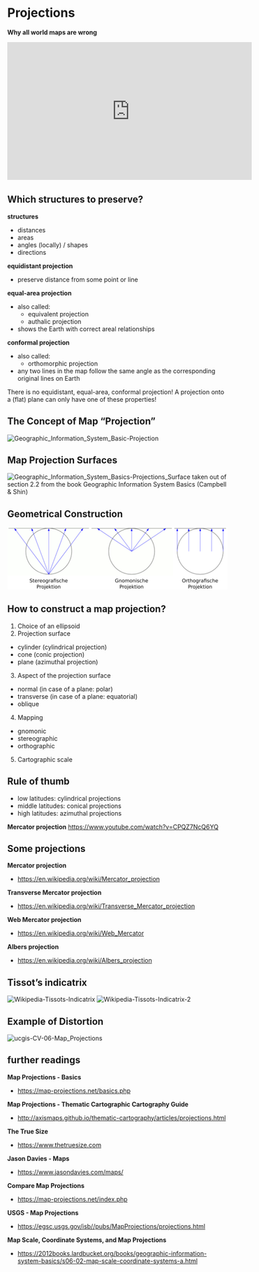 # Projections


**Why all world maps are wrong**

<iframe width="560" height="315" src="https://www.youtube-nocookie.com/embed/kIID5FDi2JQ?rel=0" frameborder="0" allowfullscreen></iframe>


## Which structures to preserve?

**structures**
- distances
- areas
- angles (locally) / shapes
- directions

**equidistant projection**
- preserve distance from some point or line

**equal-area projection**
- also called: 
  - equivalent projection
  - authalic projection
- shows the Earth with correct areal relationships

**conformal projection**
- also called: 
  - orthomorphic projection
- any two lines in the map follow the same angle as the corresponding original lines on Earth

There is no equidistant, equal-area, conformal projection!
A projection onto a (flat) plane can only have one of these properties! 


## The Concept of Map “Projection”

![Geographic_Information_System_Basic-Projection](https://2012books.lardbucket.org/books/geographic-information-system-basics/section_06/11a481ddad3c88286544391d041cf800.jpg)


## Map Projection Surfaces
![Geographic_Information_System_Basics-Projections_Surface](https://2012books.lardbucket.org/books/geographic-information-system-basics/section_06/8c5c63aacfa3743ed4962745a77d782c.jpg)
taken out of section 2.2 from the book Geographic Information System Basics (Campbell & Shin)


## Geometrical Construction

![wikipedia-projections](kartographie/wikipedia-projections.png)


## How to construct a map projection?

1. Choice of an ellipsoid
2. Projection surface
  - cylinder (cylindrical projection)
  - cone (conic projection)
  - plane (azimuthal projection)
3. Aspect of the projection surface
  - normal (in case of a plane: polar)
  - transverse (in case of a plane: equatorial)
  - oblique
4. Mapping
  - gnomonic
  - stereographic
  - orthographic
5. Cartographic scale


## Rule of thumb

- low latitudes: cylindrical projections
- middle latitudes: conical projections
- high latitudes: azimuthal projections


**Mercator projection**
https://www.youtube.com/watch?v=CPQZ7NcQ6YQ


## Some projections

**Mercator projection**
- https://en.wikipedia.org/wiki/Mercator_projection

**Transverse Mercator projection**
- https://en.wikipedia.org/wiki/Transverse_Mercator_projection

**Web Mercator projection**
- https://en.wikipedia.org/wiki/Web_Mercator

**Albers projection**
- https://en.wikipedia.org/wiki/Albers_projection


## Tissot’s indicatrix

![Wikipedia-Tissots-Indicatrix](https://upload.wikimedia.org/wikipedia/commons/0/0e/Tissot_world_from_space.png)
![Wikipedia-Tissots-Indicatrix-2](https://upload.wikimedia.org/wikipedia/commons/8/87/Tissot_mercator.png)


## Example of Distortion

![ucgis-CV-06-Map_Projections](http://gistbok.ucgis.org/sites/default/files/figure3-projections.png)


## further readings


**Map Projections - Basics**
- https://map-projections.net/basics.php

**Map Projections - Thematic Cartographic Cartography Guide**
- http://axismaps.github.io/thematic-cartography/articles/projections.html

**The True Size**
- https://www.thetruesize.com

**Jason Davies - Maps**
- https://www.jasondavies.com/maps/

**Compare Map Projections**
- https://map-projections.net/index.php

**USGS - Map Projections**
- https://egsc.usgs.gov/isb//pubs/MapProjections/projections.html

**Map Scale, Coordinate Systems, and Map Projections**
- https://2012books.lardbucket.org/books/geographic-information-system-basics/s06-02-map-scale-coordinate-systems-a.html
